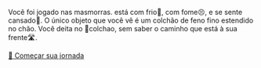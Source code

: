 Você foi jogado nas masmorras. está com frio🥶, com fome😣, e se sente cansado🥱. O único objeto que você vê é um colchão de feno fino estendido no chão. Você deita no 🛌colchao, sem saber o caminho que está à sua frente🛣.

[🤠 Começar sua jornada](0/0.md)


